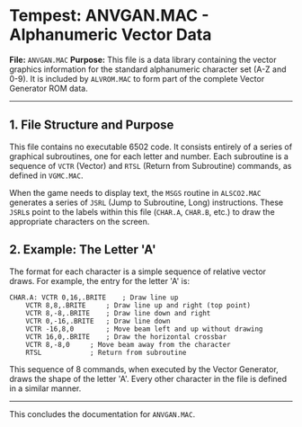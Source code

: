 # Tempest: ANVGAN.MAC - Alphanumeric Vector Data

**File:** `ANVGAN.MAC`
**Purpose:** This file is a data library containing the vector graphics information for the standard alphanumeric character set (A-Z and 0-9). It is included by `ALVROM.MAC` to form part of the complete Vector Generator ROM data.

---

## 1. File Structure and Purpose

This file contains no executable 6502 code. It consists entirely of a series of graphical subroutines, one for each letter and number. Each subroutine is a sequence of `VCTR` (Vector) and `RTSL` (Return from Subroutine) commands, as defined in `VGMC.MAC`.

When the game needs to display text, the `MSGS` routine in `ALSCO2.MAC` generates a series of `JSRL` (Jump to Subroutine, Long) instructions. These `JSRL`s point to the labels within this file (`CHAR.A`, `CHAR.B`, etc.) to draw the appropriate characters on the screen.

## 2. Example: The Letter 'A'

The format for each character is a simple sequence of relative vector draws. For example, the entry for the letter 'A' is:

```assembly
CHAR.A:	VCTR 0,16,.BRITE	; Draw line up
	VCTR 8,8,.BRITE		; Draw line up and right (top point)
	VCTR 8,-8,.BRITE	; Draw line down and right
	VCTR 0,-16,.BRITE	; Draw line down
	VCTR -16,8,0		; Move beam left and up without drawing
	VCTR 16,0,.BRITE	; Draw the horizontal crossbar
	VCTR 8,-8,0		; Move beam away from the character
	RTSL			; Return from subroutine
```
This sequence of 8 commands, when executed by the Vector Generator, draws the shape of the letter 'A'. Every other character in the file is defined in a similar manner.

---

This concludes the documentation for `ANVGAN.MAC`. 